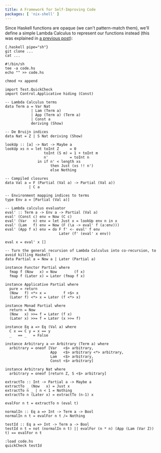 ```yaml
---
title: A Framework for Self-Improving Code
packages: [ 'nix-shell' ]
---
```


Since Haskell functions are opaque (we can't pattern-match them), we'll define a simple Lambda Calculus to represent our functions instead (this was explained in [a previous post](/blog/2014-02-07-lazy_lambda_calculus.html)):

```
{.haskell pipe="sh"}
git clone ...
cat ...
```


```{pipe="cat > append"}
#!/bin/sh
tee -a code.hs
echo "" >> code.hs
```

```{pipe="sh"}
chmod +x append
```

```{pipe="./append > /dev/null"}
import Test.QuickCheck
import Control.Applicative hiding (Const)
```

```{.haskell pipe="./append"}
-- Lambda Calculus terms
data Term a = Var Nat
            | Lam (Term a)
            | App (Term a) (Term a)
            | Const a
            deriving (Show)

-- De Bruijn indices
data Nat = Z | S Nat deriving (Show)

lookUp :: [a] -> Nat -> Maybe a
lookUp xs n = let toInt Z     = 0
                  toInt (S m) = 1 + toInt m
                  n'          = toInt n
               in if n' < length xs
                     then Just (xs !! n')
                     else Nothing

-- Compiled closures
data Val a = F (Partial (Val a) -> Partial (Val a))
           | C a

-- Environment mapping indices to terms
type Env a = [Partial (Val a)]

-- Lambda calculus evaluator
eval' :: Term a -> Env a -> Partial (Val a)
eval' (Const c) env = Now (C c)
eval' (Var   n) env = let Just x = lookUp env n in x
eval' (Lam   f) env = Now (F (\a -> eval' f (a:env)))
eval' (App f x) env = do F f' <- eval' f env
                         Later (f' (eval' x env))

eval x = eval' x []

-- Turn the general recursion of Lambda Calculus into co-recursion, to avoid killing Haskell
data Partial a = Now a | Later (Partial a)

instance Functor Partial where
  fmap f (Now   x) = Now        (f x)
  fmap f (Later x) = Later (fmap f x)

instance Applicative Partial where
  pure = return
  (Now   f) <*> x =        f <$> x
  (Later f) <*> x = Later (f <*> x)

instance Monad Partial where
  return = Now
  (Now   x) >>= f = Later (f x)
  (Later x) >>= f = Later (x >>= f)
```

```{pipe="./append"}
instance Eq a => Eq (Val a) where
  C x == C y = x == y
  _   == _   = False

instance Arbitrary a => Arbitrary (Term a) where
  arbitrary = oneof [Var   <$> arbitrary,
                     App   <$> arbitrary <*> arbitrary,
                     Lam   <$> arbitrary,
                     Const <$> arbitrary]

instance Arbitrary Nat where
  arbitrary = oneof [return Z, S <$> arbitrary]

extractTo :: Int -> Partial a -> Maybe a
extractTo _ (Now   x) = Just x
extractTo n _ | n < 1 = Nothing
extractTo n (Later x) = extractTo (n-1) x

evalFor n t = extractTo n (eval t)

normalIn :: Eq a => Int -> Term a -> Bool
normalIn n t = evalFor n t /= Nothing

testId :: Eq a => Int -> Term a -> Bool
testId n t = not (normalIn n t) || evalFor (n * n) (App (Lam (Var Z)) t) == evalFor n t
```

```{pipe="nix-shell -p 'haskellPackages.ghcWithPackages (h: [ h.QuickCheck ])' --run 'ghci -v0'"}
:load code.hs
quickCheck testId
```
